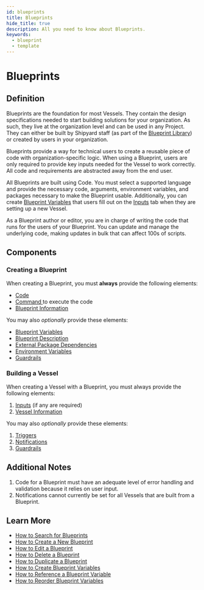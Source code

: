 ```yaml
---
id: blueprints
title: Blueprints
hide_title: true
description: All you need to know about Blueprints.
keywords:
  - blueprint
  - template
---
```


# Blueprints

## Definition

Blueprints are the foundation for most Vessels. They contain the design specifications needed to start building solutions for your organization. As such, they live at the organization level and can be used in any Project. They can either be built by Shipyard staff \(as part of the [Blueprint Library](../blueprint-library.md)\) or created by users in your organization.

Blueprints provide a way for technical users to create a reusable piece of code with organization-specific logic. When using a Blueprint, users are only required to provide key inputs needed for the Vessel to work correctly. All code and requirements are abstracted away from the end user.

All Blueprints are built using Code. You must select a supported language and provide the necessary code, arguments, environment variables, and packages necessary to make the Blueprint usable. Additionally, you can create [Blueprint Variables](inputs/blueprint-variables.md) that users fill out on the [Inputs](inputs/inputs-overview.md) tab when they are setting up a new Vessel.

As a Blueprint author or editor, you are in charge of writing the code that runs for the users of your Blueprint. You can update and manage the underlying code, making updates in bulk that can affect 100s of scripts.

## Components

### Creating a Blueprint

When creating a Blueprint, you must **always** provide the following elements:

- [Code](../code/code-overview)
- [Command ](../code/command.md)to execute the code
- [Blueprint Information](../settings/information.md)

You may also _optionally_ provide these elements:

- [Blueprint Variables](blueprint-variables.md)
- [Blueprint Description](blueprint-description.md)
- [External Package Dependencies](../requirements/external-package-dependencies.md)
- [Environment Variables](../requirements/environment-variables/)
- [Guardrails](../settings/guardrails.md)

### Building a Vessel

When creating a Vessel with a Blueprint, you must always provide the following elements:

1. [Inputs](../vessels/inputs) \(if any are required\)
2. [Vessel Information](../settings/information)

You may also _optionally_ provide these elements:

1. [Triggers](../triggers/triggers-overview)
2. [Notifications](../settings/notifications)
3. [Guardrails](../settings/guardrails)

## Additional Notes

1. Code for a Blueprint must have an adequate level of error handling and validation because it relies on user input.
2. Notifications cannot currently be set for all Vessels that are built from a Blueprint.

## Learn More

- [How to Search for Blueprints](../../how-tos/blueprints/search-for-blueprint)
- [How to Create a New Blueprint](../../how-tos/blueprints/create-blueprint)
- [How to Edit a Blueprint](../../how-tos/blueprints/edit-blueprint)
- [How to Delete a Blueprint](../../how-tos/blueprints/delete-blueprint)
- [How to Duplicate a Blueprint](../../how-tos/blueprints/duplicate-blueprint)
- [How to Create Blueprint Variables](../../how-tos/blueprints/create-blueprint-variables)
- [How to Reference a Blueprint Variable](../../how-tos/blueprints/reference-blueprint-variables)
- [How to Reorder Blueprint Variables](../../how-tos/blueprints/reorder-blueprint-variables)
